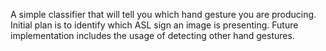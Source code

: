 A simple classifier that will tell you which hand gesture you are producing. Initial plan is to identify which ASL sign an image is presenting. Future implementation includes the usage of detecting other hand gestures.
